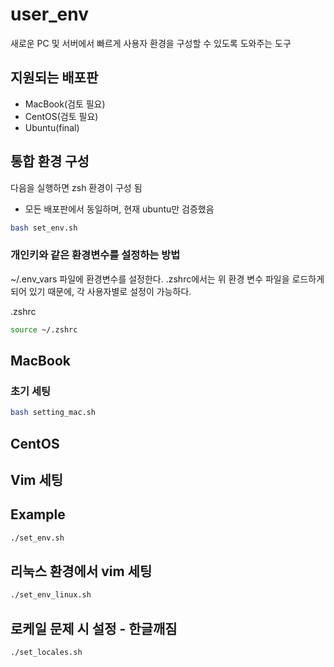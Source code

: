 # user_env

새로운 PC 및 서버에서 빠르게 사용자 환경을 구성할 수 있도록 도와주는 도구

## 지원되는 배포판

* MacBook(검토 필요)
* CentOS(검토 필요)
* Ubuntu(final)

## 통합 환경 구성

다음을 실행하면 zsh 환경이 구성 됨
* 모든 배포판에서 동일하며, 현재 ubuntu만 검증했음

```bash
bash set_env.sh
```

### 개인키와 같은 환경변수를 설정하는 방법

~/.env_vars 파일에 환경변수를 설정한다.
.zshrc에서는 위 환경 변수 파일을 로드하게 되어 있기 때문에, 각 사용자별로 설정이 가능하다.

.zshrc
```bash
source ~/.zshrc
```

## MacBook

### 초기 세팅

``` bash
bash setting_mac.sh
```

## CentOS

## Vim 세팅

## Example

```bash
./set_env.sh
```

## 리눅스 환경에서 vim 세팅

```bash
./set_env_linux.sh
```

## 로케일 문제 시 설정 - 한글깨짐

```bash
./set_locales.sh
```
